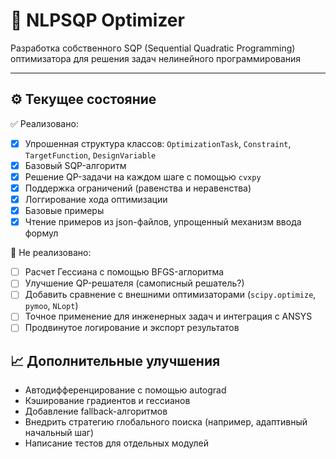# 🧠 NLPSQP Optimizer

Разработка собственного SQP (Sequential Quadratic Programming) оптимизатора для решения задач нелинейного программирования

---

## ⚙️ Текущее состояние

✅ Реализовано:
- [x] Упрошенная структура классов: `OptimizationTask`, `Constraint`, `TargetFunction`, `DesignVariable`
- [x] Базовый SQP-алгоритм
- [x] Решение QP-задачи на каждом шаге с помощью `cvxpy`
- [x] Поддержка ограничений (равенства и неравенства)
- [x] Логгирование хода оптимизации
- [x] Базовые примеры
- [X] Чтение примеров из json-файлов, упрощенный механизм ввода формул

🚧 Не реализовано:
- [ ] Расчет Гессиана с помощью BFGS-аглоритма
- [ ] Улучшение QP-решателя (самописный решатель?)
- [ ] Добавить сравнение с внешними оптимизаторами (`scipy.optimize`, `pymoo`, `NLopt`)
- [ ] Точное применение для инженерных задач и интеграция с ANSYS
- [ ] Продвинутое логирование и экспорт результатов

## 📈 Дополнительные улучшения

- Автодифференцирование с помощью autograd
- Кэширование градиентов и гессианов
- Добавление fallback-алгоритмов
- Внедрить стратегию глобального поиска (например, адаптивный начальный шаг)
- Написание тестов для отдельных модулей

